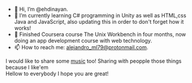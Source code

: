 - 👋 Hi, I’m @ehdinayan.
- 🌱 I’m currently learning C# programming in Unity as well as HTML,css Java and JavaScript, also updating this in order to don't forget how it works!
- 💞️ Finished Coursera course The Unix Workbench in four months, now doing an app development course with web technology. 
- 📫 How to reach me: alejandro_ml79@protonmail.com.


I would like to share some [music](https://soundcloud.com/user-878978370) too! Sharing with peopple those things because I like'em  
Hellow to everybody I hope you are great!

<!---
ehdinayan/ehdinayan is a ✨ special ✨ repository because its `README.md` (this file) appears on your GitHub profile.
You can click the Preview link to take a look at your changes.
--->
